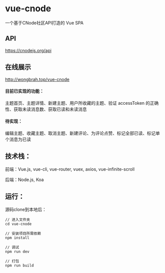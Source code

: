 # vue-cnode
一个基于CNode社区API打造的 Vue SPA

## API
https://cnodejs.org/api

## 在线展示
http://wongbrah.top/vue-cnode

#### 目前已实现的功能：
主题首页、主题详情、新建主题、用户所收藏的主题、验证 accessToken 的正确性、获取未读消息数、获取已读和未读消息

#### 待实现：
编辑主题、收藏主题、取消主题、新建评论、为评论点赞、标记全部已读、标记单个消息为已读

## 技术栈：
前端：Vue.js, vue-cli, vue-router, vuex, axios, vue-infinite-scroll

后端：Node.js, Koa

## 运行：
源码clone到本地后：
```
// 进入文件夹
cd vue-cnode

// 安装项目所需依赖
npm install

// 调试
npm run dev

// 打包
npm run build
```
